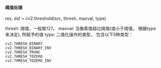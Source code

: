 #### 阈值处理

res, dst = cv2.threshold(src, thresh, maxval, type)

thresh: 阈值，一般取127。
maxval: 当像素值超过阈值(或小于阈值， 根据type来决定), 所赋予的值
type: 二值化操作的类型， 包含以下5种类型：

    cv2.THRESH_BINARY       
    cv2.THRESH_BINARY_INV
    cv2.THRESH_TRUNC
    cv2.THRESH_TOZERO
    cv2.THRESH_TOZERO_INV